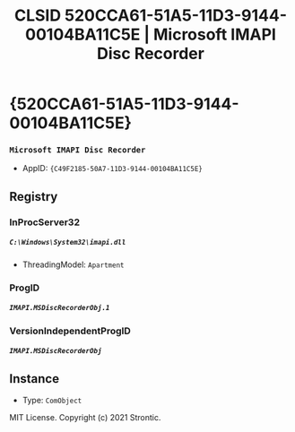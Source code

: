 ﻿---
title: "CLSID 520CCA61-51A5-11D3-9144-00104BA11C5E | Microsoft IMAPI Disc Recorder"
excerpt: What is COM-Object CLSID 520CCA61-51A5-11D3-9144-00104BA11C5E?
---

# {520CCA61-51A5-11D3-9144-00104BA11C5E}

### `Microsoft IMAPI Disc Recorder`
* AppID: `{C49F2185-50A7-11D3-9144-00104BA11C5E}`

## Registry


### InProcServer32

##### `C:\Windows\System32\imapi.dll`
* ThreadingModel: `Apartment`

### ProgID

##### `IMAPI.MSDiscRecorderObj.1`

### VersionIndependentProgID

##### `IMAPI.MSDiscRecorderObj`

## Instance

* Type: `ComObject`

MIT License. Copyright (c) 2021 Strontic.


